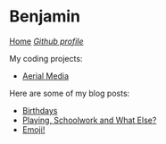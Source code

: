 # Benjamin

[Home](/) *[Github profile](https://github.com/benjamin-wilkins)*

My coding projects:

* [Aerial Media](https://benjamin-wilkins.github.io/Aerial-Media)

Here are some of my blog posts:

* [Birthdays](/benjamin/birthdays-19-5-2020)
* [Playing, Schoolwork and What Else?](/benjamin/playing-schoolwork-and-what-else-20-5-2020)
* [Emoji!](/benjamin/emoji-22-5-2020)
